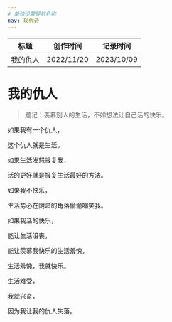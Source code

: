```yaml
---
# 单独设置导航名称
nav: 现代诗
---
```


| 标题     | 创作时间   | 记录时间   |
| -------- | ---------- | ---------- |
| 我的仇人 | 2022/11/20 | 2023/10/09 |

# 我的仇人

> 题记：羡慕别人的生活，不如想法让自己活的快乐。

如果我有一个仇人，

这个仇人就是生活。

如果生活发怒报复我，

活的更好就是报复生活最好的方法。

如果我不快乐，

生活势必在阴暗的角落偷偷嘲笑我。

如果我活的快乐，

能让生活沮丧，

能让羡慕我快乐的生活羞愧，

生活羞愧，我就快乐。

生活难受，

我就兴奋，

因为我让我的仇人失落。
